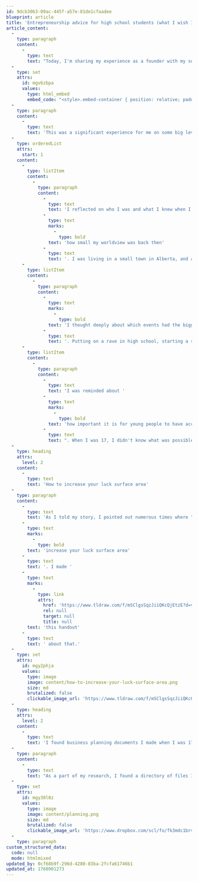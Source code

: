 ```yaml
---
id: 9dcb30b3-09ac-445f-a57e-81de1cfaadee
blueprint: article
title: 'Entrepreneurship advice for high school students (what I wish I knew)'
article_content:
  -
    type: paragraph
    content:
      -
        type: text
        text: "Today, I'm sharing my experience as a founder with my son's high school Entrepreneurship class."
  -
    type: set
    attrs:
      id: mgv6zbpa
      values:
        type: html_embed
        embed_code: "<style>.embed-container { position: relative; padding-bottom: 56.25%; height: 0; overflow: hidden; max-width: 100%; } .embed-container iframe, .embed-container object, .embed-container embed { position: absolute; top: 0; left: 0; width: 100%; height: 100%; }</style><div class='embed-container'><iframe src='https://www.youtube.com/embed//Lb87ALhuQz8' frameborder='0' allowfullscreen></iframe></div>"
  -
    type: paragraph
    content:
      -
        type: text
        text: 'This was a significant experience for me on some big levels:'
  -
    type: orderedList
    attrs:
      start: 1
    content:
      -
        type: listItem
        content:
          -
            type: paragraph
            content:
              -
                type: text
                text: 'I reflected on who I was and what I knew when I was 17-18. It was surprising to remember '
              -
                type: text
                marks:
                  -
                    type: bold
                text: 'how small my worldview was back then'
              -
                type: text
                text: '. I was living in a small town in Alberta, and all I knew was what was around me.'
      -
        type: listItem
        content:
          -
            type: paragraph
            content:
              -
                type: text
                marks:
                  -
                    type: bold
                text: 'I thought deeply about which events had the biggest impact on my entrepreneurial journey'
              -
                type: text
                text: '. Putting on a rave in high school, starting a snowboard shop, and getting my first job in tech were significant events.'
      -
        type: listItem
        content:
          -
            type: paragraph
            content:
              -
                type: text
                text: 'I was reminded about '
              -
                type: text
                marks:
                  -
                    type: bold
                text: 'how important it is for young people to have accessible role models in their lives'
              -
                type: text
                text: ". When I was 17, I didn't know what was possible. What changed my life was meeting key people who mentored me, expanded my worldview, and helped me see opportunities I didn't know existed."
  -
    type: heading
    attrs:
      level: 2
    content:
      -
        type: text
        text: 'How to increase your luck surface area'
  -
    type: paragraph
    content:
      -
        type: text
        text: 'As I told my story, I pointed out numerous times where "I got lucky." Luck plays a big part in any success story, but I also emphasized that you can '
      -
        type: text
        marks:
          -
            type: bold
        text: 'increase your luck surface area'
      -
        type: text
        text: '. I made '
      -
        type: text
        marks:
          -
            type: link
            attrs:
              href: 'https://www.tldraw.com/f/mSClgsSqzJiiQKcQjEtzE?d=v300.-23.1020.813.ZAosbRe-6gBNKMd0FqZak'
              rel: null
              target: null
              title: null
        text: 'this handout'
      -
        type: text
        text: ' about that.'
  -
    type: set
    attrs:
      id: mgy2phja
      values:
        type: image
        image: content/how-to-increase-your-luck-surface-area.png
        size: md
        brutalized: false
        clickable_image_url: 'https://www.tldraw.com/f/mSClgsSqzJiiQKcQjEtzE?d=v300.-23.1020.813.ZAosbRe-6gBNKMd0FqZak'
  -
    type: heading
    attrs:
      level: 2
    content:
      -
        type: text
        text: 'I found business planning documents I made when I was 17 (in 1998)'
  -
    type: paragraph
    content:
      -
        type: text
        text: "As a part of my research, I found a directory of files I'd made while planning a rave in my hometown. "
  -
    type: set
    attrs:
      id: mgy30l0z
      values:
        type: image
        image: content/planning.png
        size: md
        brutalized: false
        clickable_image_url: 'https://www.dropbox.com/scl/fo/fk3mdc1brvdjttn50997s/AJNUXKWSOriB-26BSKt-ZSU?rlkey=ba1htao7f09x7ipeljq7ursjs&st=ld133b8w&dl=0'
  -
    type: paragraph
custom_structured_data:
  code: null
  mode: htmlmixed
updated_by: 0cf68b9f-296d-4280-83ba-2fcfa61746b1
updated_at: 1760901273
---
```

